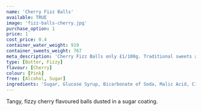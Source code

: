 ```yaml
---
name: 'Cherry Fizz Balls'
available: TRUE
image: 'fizz-balls-cherry.jpg'
purchase_option: 1
price: 1
cost_price: 0.4
container_water_weight: 919
container_sweets_weight: 767
meta_description: 'Cherry Fizz Balls only £1/100g. Traditional sweets and more at Humbugs Confectionery Store. Specialists in satisfying your sweet tooth!'
type: [Butter, Fizzy]
flavour: [Cherry]
colour: [Pink]
free: [Alcohol, Sugar]
ingredients: 'Sugar, Glucose Syrup, Bicarbonate of Soda, Malic Acid, Citric Acid, Colours: E122'
---
```

Tangy, fizzy cherry flavoured balls dusted in a sugar coating.